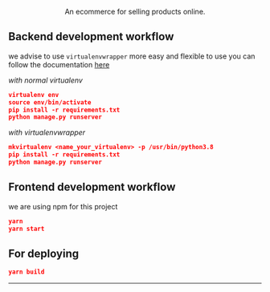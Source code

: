 <p align="center">
  An ecommerce for selling products online.
</p>

## Backend development workflow

we advise to use `virtualenvwrapper` more easy and flexible to use
you can follow the documentation [here](https://virtualenvwrapper.readthedocs.io/en/latest/)

_with normal virtualenv_

```json
virtualenv env
source env/bin/activate
pip install -r requirements.txt
python manage.py runserver
```

_with virtualenvwrapper_

```json
mkvirtualenv <name_your_virtualenv> -p /usr/bin/python3.8
pip install -r requirements.txt
python manage.py runserver
```

## Frontend development workflow

we are using npm for this project

```json
yarn
yarn start
```

## For deploying

```json
yarn build
```

---
